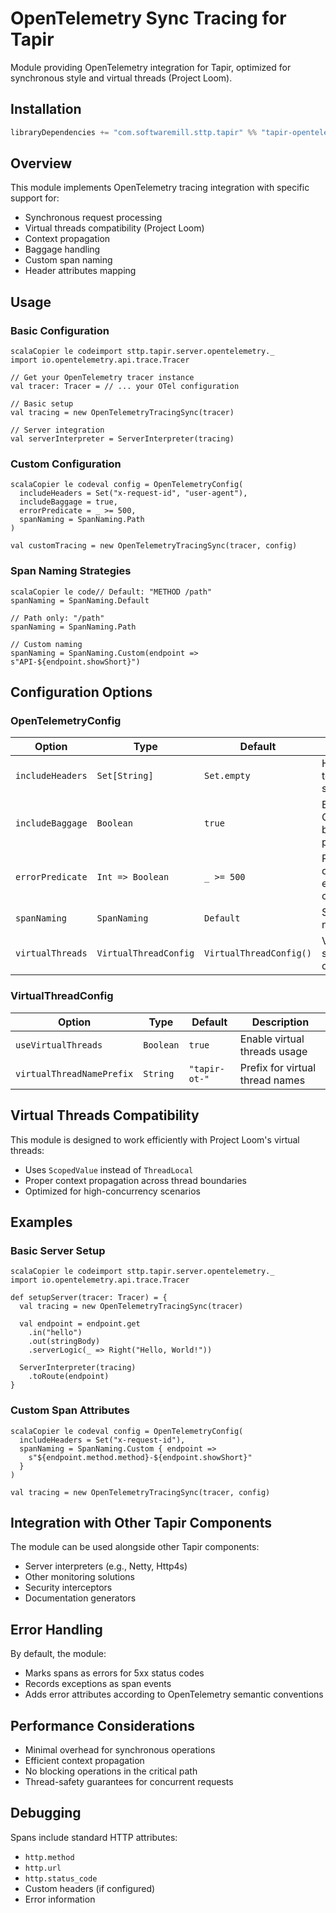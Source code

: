 # OpenTelemetry Sync Tracing for Tapir

Module providing OpenTelemetry integration for Tapir, optimized for synchronous style and virtual threads (Project Loom).

## Installation

```sbt
libraryDependencies += "com.softwaremill.sttp.tapir" %% "tapir-opentelemetry-tracing-sync" % "version"
```

## Overview

This module implements OpenTelemetry tracing integration with specific support for:

- Synchronous request processing
- Virtual threads compatibility (Project Loom)
- Context propagation
- Baggage handling
- Custom span naming
- Header attributes mapping

## Usage

### Basic Configuration

```
scalaCopier le codeimport sttp.tapir.server.opentelemetry._
import io.opentelemetry.api.trace.Tracer

// Get your OpenTelemetry tracer instance
val tracer: Tracer = // ... your OTel configuration

// Basic setup
val tracing = new OpenTelemetryTracingSync(tracer)

// Server integration
val serverInterpreter = ServerInterpreter(tracing)
```

### Custom Configuration

```
scalaCopier le codeval config = OpenTelemetryConfig(
  includeHeaders = Set("x-request-id", "user-agent"),
  includeBaggage = true,
  errorPredicate = _ >= 500,
  spanNaming = SpanNaming.Path
)

val customTracing = new OpenTelemetryTracingSync(tracer, config)
```

### Span Naming Strategies

```
scalaCopier le code// Default: "METHOD /path"
spanNaming = SpanNaming.Default

// Path only: "/path"
spanNaming = SpanNaming.Path

// Custom naming
spanNaming = SpanNaming.Custom(endpoint => s"API-${endpoint.showShort}")
```

## Configuration Options

### OpenTelemetryConfig

| Option           | Type                  | Default                 | Description                                      |
| ---------------- | --------------------- | ----------------------- | ------------------------------------------------ |
| `includeHeaders` | `Set[String]`         | `Set.empty`             | HTTP headers to include as span attributes       |
| `includeBaggage` | `Boolean`             | `true`                  | Enable/disable OpenTelemetry baggage propagation |
| `errorPredicate` | `Int => Boolean`      | `_ >= 500`              | Predicate to determine error status codes        |
| `spanNaming`     | `SpanNaming`          | `Default`               | Strategy for naming spans                        |
| `virtualThreads` | `VirtualThreadConfig` | `VirtualThreadConfig()` | Virtual threads specific options                 |

### VirtualThreadConfig

| Option                    | Type      | Default       | Description                     |
| ------------------------- | --------- | ------------- | ------------------------------- |
| `useVirtualThreads`       | `Boolean` | `true`        | Enable virtual threads usage    |
| `virtualThreadNamePrefix` | `String`  | `"tapir-ot-"` | Prefix for virtual thread names |

## Virtual Threads Compatibility

This module is designed to work efficiently with Project Loom's virtual threads:

- Uses `ScopedValue` instead of `ThreadLocal`
- Proper context propagation across thread boundaries
- Optimized for high-concurrency scenarios

## Examples

### Basic Server Setup

```
scalaCopier le codeimport sttp.tapir.server.opentelemetry._
import io.opentelemetry.api.trace.Tracer

def setupServer(tracer: Tracer) = {
  val tracing = new OpenTelemetryTracingSync(tracer)
  
  val endpoint = endpoint.get
    .in("hello")
    .out(stringBody)
    .serverLogic(_ => Right("Hello, World!"))

  ServerInterpreter(tracing)
    .toRoute(endpoint)
}
```

### Custom Span Attributes

```
scalaCopier le codeval config = OpenTelemetryConfig(
  includeHeaders = Set("x-request-id"),
  spanNaming = SpanNaming.Custom { endpoint =>
    s"${endpoint.method.method}-${endpoint.showShort}"
  }
)

val tracing = new OpenTelemetryTracingSync(tracer, config)
```

## Integration with Other Tapir Components

The module can be used alongside other Tapir components:

- Server interpreters (e.g., Netty, Http4s)
- Other monitoring solutions
- Security interceptors
- Documentation generators

## Error Handling

By default, the module:

- Marks spans as errors for 5xx status codes
- Records exceptions as span events
- Adds error attributes according to OpenTelemetry semantic conventions

## Performance Considerations

- Minimal overhead for synchronous operations
- Efficient context propagation
- No blocking operations in the critical path
- Thread-safety guarantees for concurrent requests

## Debugging

Spans include standard HTTP attributes:

- `http.method`
- `http.url`
- `http.status_code`
- Custom headers (if configured)
- Error information